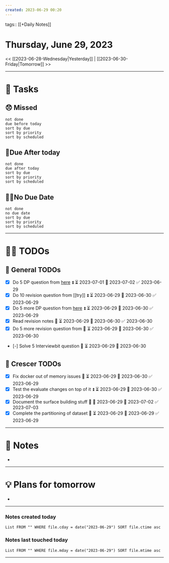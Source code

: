 ```yaml
---
created: 2023-06-29 00:20
---
```

tags:: [[+Daily Notes]]

# Thursday, June 29, 2023

<< [[2023-06-28-Wednesday|Yesterday]] | [[2023-06-30-Friday|Tomorrow]] >>

---
# 💪 Tasks

## 😞 Missed
```tasks
not done
due before today
sort by due
sort by priority
sort by scheduled
```
## 🤝Due After today
```tasks
not done
due after today
sort by due
sort by priority
sort by scheduled
```

## 💆‍♂️No Due Date
```tasks
not done
no due date
sort by due
sort by priority
sort by scheduled
```
---
# 🕵️‍♂️ TODOs

## 🚀 General TODOs
- [x] Do 5 DP question from [here](https://leetcode.com/discuss/general-discussion/1050391/Must-do-Dynamic-programming-Problems-Category-wise) ⏫ ⏳ 2023-07-01 📅 2023-07-02 ✅ 2023-06-29
- [x] Do 10 revision question from [[try]] ⏫ ⏳ 2023-06-29 📅 2023-06-30 ✅ 2023-06-29
- [x] Do 5 more DP question from [here](https://leetcode.com/discuss/general-discussion/1050391/Must-do-Dynamic-programming-Problems-Category-wise) ⏫ ⏳ 2023-06-29 📅 2023-06-30 ✅ 2023-06-29
- [x] Read revision notes 🔼 ⏳ 2023-06-29 📅 2023-06-30 ✅ 2023-06-30
- [x] Do 5 more revision question from 🔽 ⏳ 2023-06-29 📅 2023-06-30 ✅ 2023-06-30
- [-] Solve 5 Interviewbit question 🔽 ⏳ 2023-06-29 📅 2023-06-30


## 💼 Crescer TODOs
- [x] Fix docker out of memory issues 🔺 ⏳ 2023-06-29 📅 2023-06-30 ✅ 2023-06-29
- [x] Test the evaluate changes on top of it ⏫ ⏳ 2023-06-29 📅 2023-06-30 ✅ 2023-06-29
- [x] Document the surface building stuff 🔼 🛫 2023-06-29 📅 2023-07-02 ✅ 2023-07-03
- [x] Complete the partitioning of dataset 🔺 ⏳ 2023-06-29 📅 2023-06-29 ✅ 2023-06-29

---
# 📝 Notes
- 
---
# 💡 Plans for tomorrow
- 
---
### Notes created today
```dataview
List FROM "" WHERE file.cday = date("2023-06-29") SORT file.ctime asc
```

### Notes last touched today
```dataview
List FROM "" WHERE file.mday = date("2023-06-29") SORT file.mtime asc
```

---


